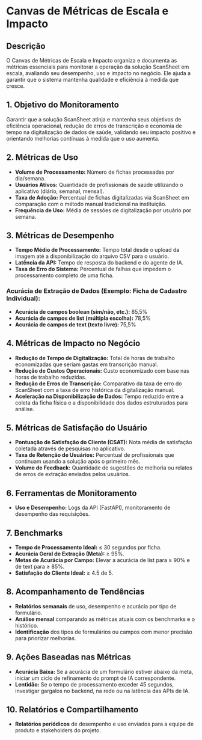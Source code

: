 # Canvas de Métricas de Escala e Impacto

## Descrição

O Canvas de Métricas de Escala e Impacto organiza e documenta as métricas essenciais para monitorar a operação da solução ScanSheet em escala, avaliando seu desempenho, uso e impacto no negócio. Ele ajuda a garantir que o sistema mantenha qualidade e eficiência à medida que cresce.

## 1. Objetivo do Monitoramento

Garantir que a solução ScanSheet atinja e mantenha seus objetivos de eficiência operacional, redução de erros de transcrição e economia de tempo na digitalização de dados de saúde, validando seu impacto positivo e orientando melhorias contínuas à medida que o uso aumenta.

## 2. Métricas de Uso

- **Volume de Processamento:** Número de fichas processadas por dia/semana.
- **Usuários Ativos:** Quantidade de profissionais de saúde utilizando o aplicativo (diário, semanal, mensal).
- **Taxa de Adoção:** Percentual de fichas digitalizadas via ScanSheet em comparação com o método manual tradicional na instituição.
- **Frequência de Uso:** Média de sessões de digitalização por usuário por semana.

## 3. Métricas de Desempenho

- **Tempo Médio de Processamento:** Tempo total desde o upload da imagem até a disponibilização do arquivo CSV para o usuário.
- **Latência da API:** Tempo de resposta do backend e do agente de IA.
- **Taxa de Erro do Sistema:** Percentual de falhas que impedem o processamento completo de uma ficha.

### Acurácia de Extração de Dados (Exemplo: Ficha de Cadastro Individual):

- **Acurácia de campos boolean (sim/não, etc.):** 85,5% 
- **Acurácia de campos de list (múltipla escolha):** 78,5% 
- **Acurácia de campos de text (texto livre):** 75,5% 

## 4. Métricas de Impacto no Negócio

- **Redução de Tempo de Digitalização:** Total de horas de trabalho economizadas que seriam gastas em transcrição manual.
- **Redução de Custos Operacionais:** Custo economizado com base nas horas de trabalho reduzidas.
- **Redução de Erros de Transcrição:** Comparativo da taxa de erro do ScanSheet com a taxa de erro histórica da digitalização manual.
- **Aceleração na Disponibilização de Dados:** Tempo reduzido entre a coleta da ficha física e a disponibilidade dos dados estruturados para análise.

## 5. Métricas de Satisfação do Usuário

- **Pontuação de Satisfação do Cliente (CSAT):** Nota média de satisfação coletada através de pesquisas no aplicativo.
- **Taxa de Retenção de Usuários:** Percentual de profissionais que continuam usando a solução após o primeiro mês.
- **Volume de Feedback:** Quantidade de sugestões de melhoria ou relatos de erros de extração enviados pelos usuários.

## 6. Ferramentas de Monitoramento

- **Uso e Desempenho:** Logs da API (FastAPI), monitoramento de desempenho das requisições.

## 7. Benchmarks

- **Tempo de Processamento Ideal:** ≤ 30 segundos por ficha.
- **Acurácia Geral de Extração (Meta):** ≥ 95%.
- **Metas de Acurácia por Campo:** Elevar a acurácia de list para ≥ 90% e de text para ≥ 85%.
- **Satisfação do Cliente Ideal:** ≥ 4.5 de 5.

## 8. Acompanhamento de Tendências

- **Relatórios semanais** de uso, desempenho e acurácia por tipo de formulário.
- **Análise mensal** comparando as métricas atuais com os benchmarks e o histórico.
- **Identificação** dos tipos de formulários ou campos com menor precisão para priorizar melhorias.

## 9. Ações Baseadas nas Métricas

- **Acurácia Baixa:** Se a acurácia de um formulário estiver abaixo da meta, iniciar um ciclo de refinamento do prompt de IA correspondente.
- **Lentidão:** Se o tempo de processamento exceder 45 segundos, investigar gargalos no backend, na rede ou na latência das APIs de IA.

## 10. Relatórios e Compartilhamento

- **Relatórios periódicos** de desempenho e uso enviados para a equipe de produto e stakeholders do projeto.
